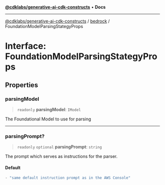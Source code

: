 [**@cdklabs/generative-ai-cdk-constructs**](../../../README.md) • **Docs**

***

[@cdklabs/generative-ai-cdk-constructs](../../../README.md) / [bedrock](../README.md) / FoundationModelParsingStategyProps

# Interface: FoundationModelParsingStategyProps

## Properties

### parsingModel

> `readonly` **parsingModel**: `IModel`

The Foundational Model to use for parsing

***

### parsingPrompt?

> `readonly` `optional` **parsingPrompt**: `string`

The prompt which serves as instructions for the parser.

#### Default

```ts
- "same default instruction prompt as in the AWS Console"
```
